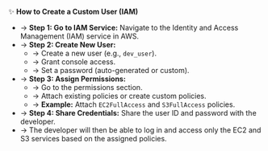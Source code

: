 ✨ **How to Create a Custom User (IAM)**
- → **Step 1: Go to IAM Service:** Navigate to the Identity and Access Management (IAM) service in AWS.
- → **Step 2: Create New User:**
    - → Create a new user (e.g., `dev_user`).
    - → Grant console access.
    - → Set a password (auto-generated or custom).
- → **Step 3: Assign Permissions:**
    - → Go to the permissions section.
    - → Attach existing policies or create custom policies.
    - → **Example:** Attach `EC2FullAccess` and `S3FullAccess` policies.
- → **Step 4: Share Credentials:** Share the user ID and password with the developer.
- → The developer will then be able to log in and access only the EC2 and S3 services based on the assigned policies.